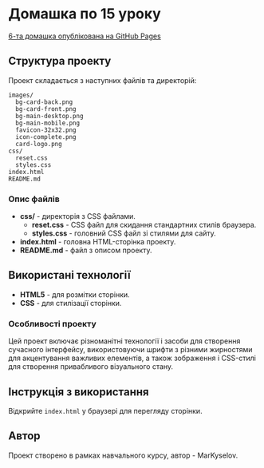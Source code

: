 
# Домашка по 15 уроку
[6-та домашка опублікована на GitHub Pages](lessons-practic/22stats-preview-card-component-main/README-template.md)

## Структура проекту

Проект складається з наступних файлів та директорій:

```
images/
  bg-card-back.png
  bg-card-front.png
  bg-main-desktop.png
  bg-main-mobile.png
  favicon-32x32.png
  icon-complete.png
  card-logo.png
css/
  reset.css
  styles.css
index.html
README.md
```

### Опис файлів
- **css/** - директорія з CSS файлами.
  - **reset.css** - CSS файл для скидання стандартних стилів браузера.
  - **styles.css** - головний CSS файл зі стилями для сайту.
- **index.html** - головна HTML-сторінка проекту.
- **README.md** - файл з описом проекту.

## Використані технології

- **HTML5** - для розмітки сторінки.
- **CSS** - для стилізації сторінки.

### Особливості проекту

Цей проект включає різноманітні технології і засоби для створення сучасного інтерфейсу, використовуючи шрифти з різними жирностями для акцентування важливих елементів, а також зображення і CSS-стилі для створення привабливого візуального стану.


## Інструкція з використання

Відкрийте `index.html` у браузері для перегляду сторінки.

## Автор
Проект створено в рамках навчального курсу, автор - MarKyselov.
